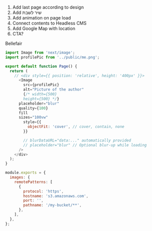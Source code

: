 1. Add last page according to design
2. Add שיר לשבת
3. Add animation on page load
4. Connect contents to Headless CMS
5. Add Google Map with location
6. CTA?

Bellefair

```js
import Image from 'next/image';
import profilePic from '../public/me.png';

export default function Page() {
  return (
    // <div style={{ position: 'relative', height: '400px' }}>
      <Image
        src={profilePic}
        alt="Picture of the author"
        {/* width={500}
        height={500} */}
      placeholder="blur"
      quality={100}
      fill
      sizes="100vw"
        style={{
          objectFit: 'cover', // cover, contain, none
        }}

        // blurDataURL="data:..." automatically provided
        // placeholder="blur" // Optional blur-up while loading
      />
    </div>
  );
}
```

```js
module.exports = {
  images: {
    remotePatterns: [
      {
        protocol: 'https',
        hostname: 's3.amazonaws.com',
        port: '',
        pathname: '/my-bucket/**',
      },
    ],
  },
};
```
